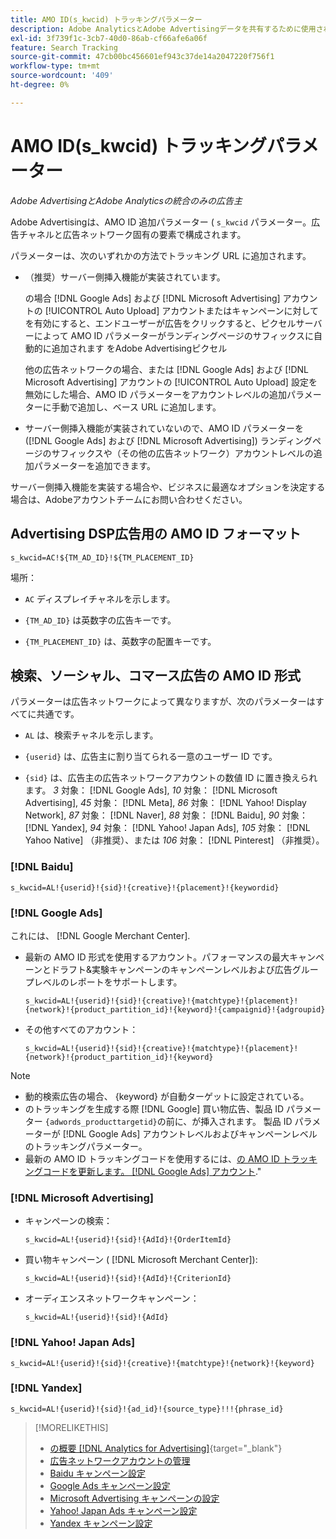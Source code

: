 ```yaml
---
title: AMO ID(s_kwcid) トラッキングパラメーター
description: Adobe AnalyticsとAdobe Advertisingデータを共有するために使用されるトラッキングパラメーターについて説明します。
exl-id: 3f739f1c-3cb7-40d0-86ab-cf66afe6a06f
feature: Search Tracking
source-git-commit: 47cb00bc456601ef943c37de14a2047220f756f1
workflow-type: tm+mt
source-wordcount: '409'
ht-degree: 0%

---
```


# AMO ID(s_kwcid) トラッキングパラメーター

*Adobe AdvertisingとAdobe Analyticsの統合のみの広告主*

<!-- This should go in the Analytics integration chapter > IDs page, under "AMO IDs."  But I'll need to update with when/where to add the code for DSP clients. -->

Adobe Advertisingは、AMO ID 追加パラメーター ( `s_kwcid` パラメーター。広告チャネルと広告ネットワーク固有の要素で構成されます。

<!-- add everything below to IDs page -->

パラメーターは、次のいずれかの方法でトラッキング URL に追加されます。

* （推奨）サーバー側挿入機能が実装されています。

  の場合 [!DNL Google Ads] および [!DNL Microsoft Advertising] アカウントの [!UICONTROL Auto Upload] アカウントまたはキャンペーンに対してを有効にすると、エンドユーザーが広告をクリックすると、ピクセルサーバーによって AMO ID パラメーターがランディングページのサフィックスに自動的に追加されます <!-- click a search ad or views a display ad --> をAdobe Advertisingピクセル

  他の広告ネットワークの場合、または [!DNL Google Ads] および [!DNL Microsoft Advertising] アカウントの [!UICONTROL Auto Upload] 設定を無効にした場合、AMO ID パラメーターをアカウントレベルの追加パラメーターに手動で追加し、ベース URL に追加します。

* <!-- (Search, Social, & Commerce only) -->サーバー側挿入機能が実装されていないので、AMO ID パラメーターを ([!DNL Google Ads] および [!DNL Microsoft Advertising]) ランディングページのサフィックスや（その他の広告ネットワーク）アカウントレベルの追加パラメーターを追加できます。

サーバー側挿入機能を実装する場合や、ビジネスに最適なオプションを決定する場合は、Adobeアカウントチームにお問い合わせください。

## Advertising DSP広告用の AMO ID フォーマット

`s_kwcid=AC!${TM_AD_ID}!${TM_PLACEMENT_ID}`

場所：

* `AC` ディスプレイチャネルを示します。

* `{TM_AD_ID}` は英数字の広告キーです。

* `{TM_PLACEMENT_ID}` は、英数字の配置キーです。

## 検索、ソーシャル、コマース広告の AMO ID 形式

パラメーターは広告ネットワークによって異なりますが、次のパラメーターはすべてに共通です。

* `AL` は、検索チャネルを示します。 <!-- what about social/Facebook, and display ads on Google (like Gmail, YouTube)? -->

* `{userid}` は、広告主に割り当てられる一意のユーザー ID です。

* `{sid}` は、広告主の広告ネットワークアカウントの数値 ID に置き換えられます。 *3* 対象： [!DNL Google Ads], *10* 対象： [!DNL Microsoft Advertising], *45* 対象： [!DNL Meta], *86* 対象： [!DNL Yahoo! Display Network], *87* 対象： [!DNL Naver], *88* 対象： [!DNL Baidu], *90* 対象： [!DNL Yandex], *94* 対象： [!DNL Yahoo! Japan Ads], *105* 対象： [!DNL Yahoo Native] （非推奨）、または *106* 対象： [!DNL Pinterest] （非推奨）。

### [!DNL Baidu]

`s_kwcid=AL!{userid}!{sid}!{creative}!{placement}!{keywordid}`

### [!DNL Google Ads]

これには、 [!DNL Google Merchant Center].

* 最新の AMO ID 形式を使用するアカウント。パフォーマンスの最大キャンペーンとドラフト&amp;実験キャンペーンのキャンペーンレベルおよび広告グループレベルのレポートをサポートします。

  `s_kwcid=AL!{userid}!{sid}!{creative}!{matchtype}!{placement}!{network}!{product_partition_id}!{keyword}!{campaignid}!{adgroupid}`

* その他すべてのアカウント：

  `s_kwcid=AL!{userid}!{sid}!{creative}!{matchtype}!{placement}!{network}!{product_partition_id}!{keyword}`

>[!NOTE]
>
>* 動的検索広告の場合、 {keyword} が自動ターゲットに設定されている。
>* のトラッキングを生成する際 [!DNL Google] 買い物広告、製品 ID パラメーター `{adwords_producttargetid}`の前に、が挿入されます。 製品 ID パラメーターが [!DNL Google Ads] アカウントレベルおよびキャンペーンレベルのトラッキングパラメーター。
>* 最新の AMO ID トラッキングコードを使用するには、[の AMO ID トラッキングコードを更新します。 [!DNL Google Ads] アカウント](/help/search-social-commerce/campaign-management/accounts/update-amo-id-google.md).&quot; <!-- Update terminology there too. -->

<!--

### [!DNL Meta]

`s_kwcid=AL!{userid}!{sid}!{{ad.id}}!{{campaign.id}}!{{adset.id}}`

where:

* `{{ad.id}}` is the unique numeric ID for the ad/creative.

* `{{campaign.id}}` is the unique ID for the campaign.

* `{{adset.id}}` is the unique ID for the ad set.

-->

### [!DNL Microsoft Advertising]

* キャンペーンの検索：

  `s_kwcid=AL!{userid}!{sid}!{AdId}!{OrderItemId}`

* 買い物キャンペーン ( [!DNL Microsoft Merchant Center]):

  `s_kwcid=AL!{userid}!{sid}!{AdId}!{CriterionId}`

* オーディエンスネットワークキャンペーン：

  `s_kwcid=AL!{userid}!{sid}!{AdId}`

### [!DNL Yahoo! Japan Ads]

`s_kwcid=AL!{userid}!{sid}!{creative}!{matchtype}!{network}!{keyword}`

### [!DNL Yandex]

`s_kwcid=AL!{userid}!{sid}!{ad_id}!{source_type}!!!{phrase_id}`

>[!MORELIKETHIS]
>
>* [の概要 [!DNL Analytics for Advertising]](/help/integrations/analytics/overview.md){target="_blank"}
>* [広告ネットワークアカウントの管理](/help/search-social-commerce/campaign-management/accounts/ad-network-account-manage.md)
>* [Baidu キャンペーン設定](/help/search-social-commerce/campaign-management/campaigns/campaign-settings-baidu.md)
>* [Google Ads キャンペーン設定](/help/search-social-commerce/campaign-management/campaigns/campaign-settings-google.md)
>* [Microsoft Advertising キャンペーンの設定](/help/search-social-commerce/campaign-management/campaigns/campaign-settings-microsoft.md)
>* [Yahoo! Japan Ads キャンペーン設定](/help/search-social-commerce/campaign-management/campaigns/campaign-settings-yahoo-japan.md)
>* [Yandex キャンペーン設定](/help/search-social-commerce/campaign-management/campaigns/campaign-settings-yandex.md)
